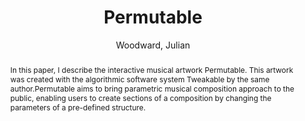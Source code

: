 ---
title: "Permutable"
abstract: "In this paper, I describe the interactive musical artwork Permutable. This artwork was created with the algorithmic software system Tweakable by the same author.Permutable aims to bring parametric musical composition approach to the public, enabling users to create sections of a composition by changing the parameters of a pre-defined structure."
address: "Trondheim, Norway"
booktitle: "Proceedings of the International Web Audio Conference"
editor: "Xambó, Anna and Martín, Sara R. and Roma, Gerard"
month: "December"
publisher: "NTNU"
series: "WAC '19"
pages: "149--150"
id: "2019_9"
author: "Woodward, Julian"
webAuthor: "Julian Woodward"
track: "Artwork"
year: "2019"
tags: year2019
media: none
pdflink: "/_data/papers/pdf/2019/2019_9.pdf"
ISSN: "2663-5844"
---